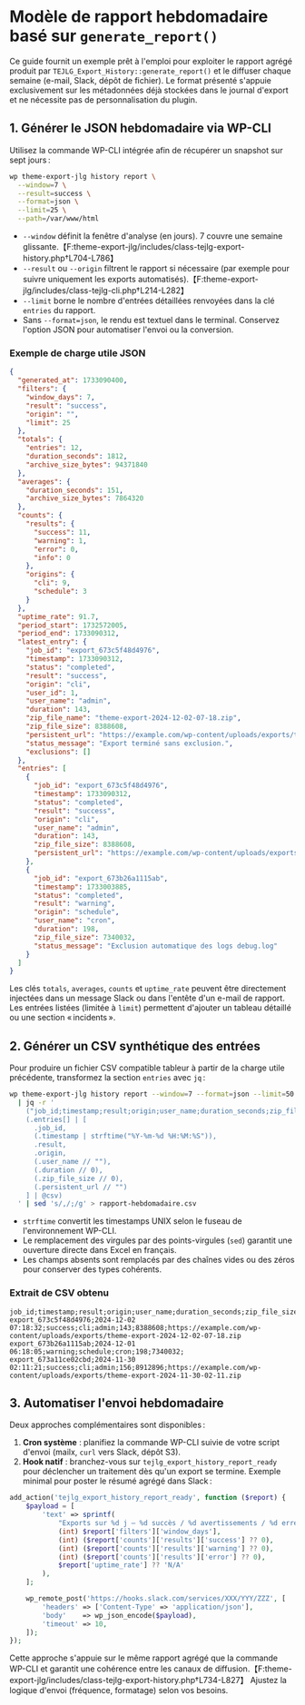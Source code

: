 # Modèle de rapport hebdomadaire basé sur `generate_report()`

Ce guide fournit un exemple prêt à l'emploi pour exploiter le rapport agrégé produit par `TEJLG_Export_History::generate_report()` et le diffuser chaque semaine (e-mail, Slack, dépôt de fichier). Le format présenté s'appuie exclusivement sur les métadonnées déjà stockées dans le journal d'export et ne nécessite pas de personnalisation du plugin.

## 1. Générer le JSON hebdomadaire via WP-CLI

Utilisez la commande WP-CLI intégrée afin de récupérer un snapshot sur sept jours :

```bash
wp theme-export-jlg history report \
  --window=7 \
  --result=success \
  --format=json \
  --limit=25 \
  --path=/var/www/html
```

- `--window` définit la fenêtre d'analyse (en jours). 7 couvre une semaine glissante.【F:theme-export-jlg/includes/class-tejlg-export-history.php†L704-L786】
- `--result` ou `--origin` filtrent le rapport si nécessaire (par exemple pour suivre uniquement les exports automatisés).【F:theme-export-jlg/includes/class-tejlg-cli.php†L214-L282】
- `--limit` borne le nombre d'entrées détaillées renvoyées dans la clé `entries` du rapport.
- Sans `--format=json`, le rendu est textuel dans le terminal. Conservez l'option JSON pour automatiser l'envoi ou la conversion.

### Exemple de charge utile JSON

```json
{
  "generated_at": 1733090400,
  "filters": {
    "window_days": 7,
    "result": "success",
    "origin": "",
    "limit": 25
  },
  "totals": {
    "entries": 12,
    "duration_seconds": 1812,
    "archive_size_bytes": 94371840
  },
  "averages": {
    "duration_seconds": 151,
    "archive_size_bytes": 7864320
  },
  "counts": {
    "results": {
      "success": 11,
      "warning": 1,
      "error": 0,
      "info": 0
    },
    "origins": {
      "cli": 9,
      "schedule": 3
    }
  },
  "uptime_rate": 91.7,
  "period_start": 1732572005,
  "period_end": 1733090312,
  "latest_entry": {
    "job_id": "export_673c5f48d4976",
    "timestamp": 1733090312,
    "status": "completed",
    "result": "success",
    "origin": "cli",
    "user_id": 1,
    "user_name": "admin",
    "duration": 143,
    "zip_file_name": "theme-export-2024-12-02-07-18.zip",
    "zip_file_size": 8388608,
    "persistent_url": "https://example.com/wp-content/uploads/exports/theme-export-2024-12-02-07-18.zip",
    "status_message": "Export terminé sans exclusion.",
    "exclusions": []
  },
  "entries": [
    {
      "job_id": "export_673c5f48d4976",
      "timestamp": 1733090312,
      "status": "completed",
      "result": "success",
      "origin": "cli",
      "user_name": "admin",
      "duration": 143,
      "zip_file_size": 8388608,
      "persistent_url": "https://example.com/wp-content/uploads/exports/theme-export-2024-12-02-07-18.zip"
    },
    {
      "job_id": "export_673b26a1115ab",
      "timestamp": 1733003885,
      "status": "completed",
      "result": "warning",
      "origin": "schedule",
      "user_name": "cron",
      "duration": 198,
      "zip_file_size": 7340032,
      "status_message": "Exclusion automatique des logs debug.log"
    }
  ]
}
```

Les clés `totals`, `averages`, `counts` et `uptime_rate` peuvent être directement injectées dans un message Slack ou dans l'entête d'un e-mail de rapport. Les entrées listées (limitée à `limit`) permettent d'ajouter un tableau détaillé ou une section « incidents ».

## 2. Générer un CSV synthétique des entrées

Pour produire un fichier CSV compatible tableur à partir de la charge utile précédente, transformez la section `entries` avec `jq` :

```bash
wp theme-export-jlg history report --window=7 --format=json --limit=50 \
  | jq -r '
    ("job_id;timestamp;result;origin;user_name;duration_seconds;zip_file_size_bytes;persistent_url"),
    (.entries[] | [
      .job_id,
      (.timestamp | strftime("%Y-%m-%d %H:%M:%S")),
      .result,
      .origin,
      (.user_name // ""),
      (.duration // 0),
      (.zip_file_size // 0),
      (.persistent_url // "")
    ] | @csv)
  ' | sed 's/,/;/g' > rapport-hebdomadaire.csv
```

- `strftime` convertit les timestamps UNIX selon le fuseau de l'environnement WP-CLI.
- Le remplacement des virgules par des points-virgules (`sed`) garantit une ouverture directe dans Excel en français.
- Les champs absents sont remplacés par des chaînes vides ou des zéros pour conserver des types cohérents.

### Extrait de CSV obtenu

```csv
job_id;timestamp;result;origin;user_name;duration_seconds;zip_file_size_bytes;persistent_url
export_673c5f48d4976;2024-12-02 07:18:32;success;cli;admin;143;8388608;https://example.com/wp-content/uploads/exports/theme-export-2024-12-02-07-18.zip
export_673b26a1115ab;2024-12-01 06:18:05;warning;schedule;cron;198;7340032;
export_673a11ce02cbd;2024-11-30 02:11:21;success;cli;admin;156;8912896;https://example.com/wp-content/uploads/exports/theme-export-2024-11-30-02-11.zip
```

## 3. Automatiser l'envoi hebdomadaire

Deux approches complémentaires sont disponibles :

1. **Cron système** : planifiez la commande WP-CLI suivie de votre script d'envoi (mailx, `curl` vers Slack, dépôt S3).
2. **Hook natif** : branchez-vous sur `tejlg_export_history_report_ready` pour déclencher un traitement dès qu'un export se termine. Exemple minimal pour poster le résumé agrégé dans Slack :

```php
add_action('tejlg_export_history_report_ready', function ($report) {
    $payload = [
        'text' => sprintf(
            "Exports sur %d j – %d succès / %d avertissements / %d erreurs (uptime %s%%)",
            (int) $report['filters']['window_days'],
            (int) ($report['counts']['results']['success'] ?? 0),
            (int) ($report['counts']['results']['warning'] ?? 0),
            (int) ($report['counts']['results']['error'] ?? 0),
            $report['uptime_rate'] ?? 'N/A'
        ),
    ];

    wp_remote_post('https://hooks.slack.com/services/XXX/YYY/ZZZ', [
        'headers' => ['Content-Type' => 'application/json'],
        'body'    => wp_json_encode($payload),
        'timeout' => 10,
    ]);
});
```

Cette approche s'appuie sur le même rapport agrégé que la commande WP-CLI et garantit une cohérence entre les canaux de diffusion.【F:theme-export-jlg/includes/class-tejlg-export-history.php†L734-L827】 Ajustez la logique d'envoi (fréquence, formatage) selon vos besoins.
